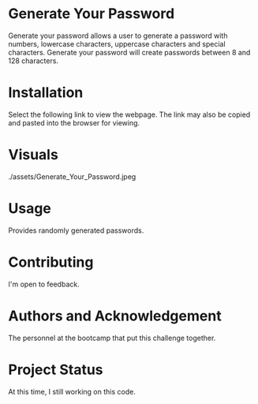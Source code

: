 # Generate Your Password
Generate your password allows a user to generate a password with numbers, lowercase characters, uppercase characters and special characters.  Generate your password will create passwords between 8 and 128 characters.

# Installation
Select the following link to view the webpage.  The link may also be copied and pasted into the browser for viewing.  

# Visuals
./assets/Generate_Your_Password.jpeg

# Usage
Provides randomly generated passwords.

# Contributing
I'm open to feedback.

# Authors and Acknowledgement
The personnel at the bootcamp that put this challenge together.

# Project Status
At this time, I still working on this code.